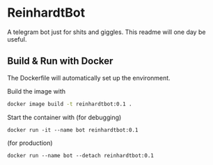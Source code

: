 # ReinhardtBot

A telegram bot just for shits and giggles. This readme will one day be useful.

## Build & Run with Docker

The Dockerfile will automatically set up the environment. 

Build the image with 

```bash
docker image build -t reinhardtbot:0.1 .
```

Start the container with (for debugging)

```
docker run -it --name bot reinhardtbot:0.1
```

(for production)

```
docker run --name bot --detach reinhardtbot:0.1
```

